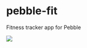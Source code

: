 pebble-fit
==========

Fitness tracker app for Pebble

<img src="https://github.com/cheniel/pebble-fit/raw/master/samples/pebblefit.png">
